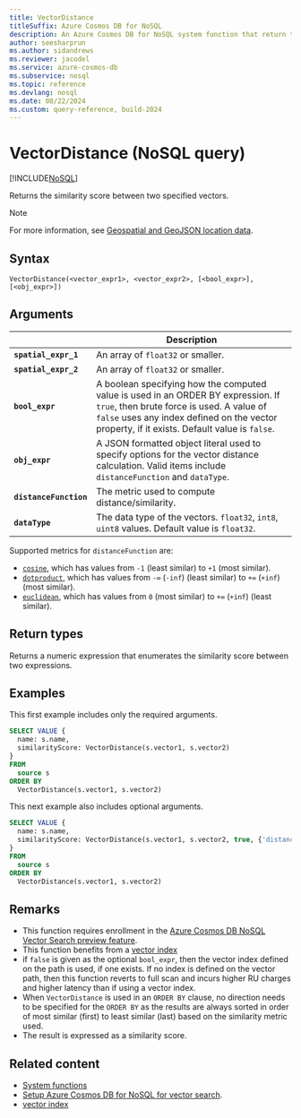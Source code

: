 ```yaml
---
title: VectorDistance
titleSuffix: Azure Cosmos DB for NoSQL
description: An Azure Cosmos DB for NoSQL system function that return the similarity score between two vectors for one or more items in a container.
author: seesharprun
ms.author: sidandrews
ms.reviewer: jacodel
ms.service: azure-cosmos-db
ms.subservice: nosql
ms.topic: reference
ms.devlang: nosql
ms.date: 08/22/2024
ms.custom: query-reference, build-2024
---
```


# VectorDistance (NoSQL query)

[!INCLUDE[NoSQL](../../includes/appliesto-nosql.md)]

Returns the similarity score between two specified vectors.

> [!NOTE]
> For more information, see [Geospatial and GeoJSON location data](geospatial-intro.md).

## Syntax

```nosql
VectorDistance(<vector_expr1>, <vector_expr2>, [<bool_expr>], [<obj_expr>])  
```

## Arguments

| | Description |
| --- | --- |
| **`spatial_expr_1`** | An array of `float32` or smaller. |
| **`spatial_expr_2`** | An array of `float32` or smaller. |
| **`bool_expr`** | A boolean specifying how the computed value is used in an ORDER BY expression. If `true`, then brute force is used. A value of `false` uses any index defined on the vector property, if it exists. Default value is `false`. |
|**`obj_expr`**| A JSON formatted object literal used to specify options for the vector distance calculation. Valid items include `distanceFunction` and `dataType`. |
| **`distanceFunction`** | The metric used to compute distance/similarity. |
| **`dataType`** | The data type of the vectors. `float32`, `int8`, `uint8` values. Default value is `float32`. |

Supported metrics for `distanceFunction` are:

- [`cosine`](https://en.wikipedia.org/wiki/Cosine_similarity), which has values from `-1` (least similar) to `+1` (most similar).  
- [`dotproduct`](https://en.wikipedia.org/wiki/Dot_product), which has values from `-∞` (`-inf`) (least similar) to `+∞` (`+inf`) (most similar).
- [`euclidean`](https://en.wikipedia.org/wiki/Euclidean_distance), which has values from `0` (most similar) to `+∞` (`+inf`) (least similar).

## Return types

Returns a numeric expression that enumerates the similarity score between two expressions.

## Examples

This first example includes only the required arguments.

```sql
SELECT VALUE {
  name: s.name, 
  similarityScore: VectorDistance(s.vector1, s.vector2)
}
FROM 
  source s
ORDER BY 
  VectorDistance(s.vector1, s.vector2)
```

This next example also includes optional arguments.

```sql
SELECT VALUE {
  name: s.name, 
  similarityScore: VectorDistance(s.vector1, s.vector2, true, {'distanceFunction':'cosine', 'dataType':'float32',})
}
FROM 
  source s
ORDER BY 
  VectorDistance(s.vector1, s.vector2)
```

## Remarks

- This function requires enrollment in the [Azure Cosmos DB NoSQL Vector Search preview feature](../vector-search.md#enroll-in-the-vector-search-preview-feature).
- This function benefits from a [vector index](../../index-policy.md#vector-indexes)
- if `false` is given as the optional `bool_expr`, then the vector index defined on the path is used, if one exists. If no index is defined on the vector path, then this function reverts to full scan and incurs higher RU charges and higher latency than if using a vector index.
- When `VectorDistance` is used in an `ORDER BY` clause, no direction needs to be specified for the `ORDER BY` as the results are always sorted in order of most similar (first) to least similar (last) based on the similarity metric used.
- The result is expressed as a similarity score.

## Related content

- [System functions](system-functions.yml)
- [Setup Azure Cosmos DB for NoSQL for vector search](../vector-search.md).
- [vector index](../../index-policy.md#vector-indexes)
